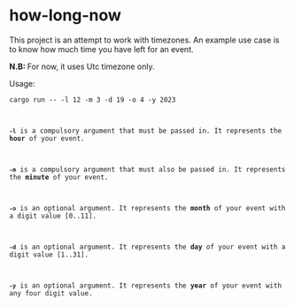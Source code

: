 # how-long-now

This project is an attempt to work with timezones. An example use case is to know how much time you have left for an event.

<b>N.B: </b>For now, it uses Utc timezone only.

Usage:

```
cargo run -- -l 12 -m 3 -d 19 -o 4 -y 2023
```

<code>
</div>
<code><b>-l</b></code> is a compulsory argument that must be passed in. It represents the <b>hour</b> of your event.
</div>

<div>
<code><b>-m</b></code> is a compulsory argument that must also be passed in. It represents the <b>minute</b> of your event.
</div>

<div>
<code><b>-o</b></code> is an optional argument. It represents the <b>month</b> of your event with a digit value [0..11].
</div>

<div>
<code><b>-d</b></code> is an optional argument. It represents the <b>day</b> of your event with a digit value [1..31].
</div>

<div>
<code><b>-y</b></code> is an optional argument. It represents the <b>year</b> of your event with any four digit value.
</div>
</code>
